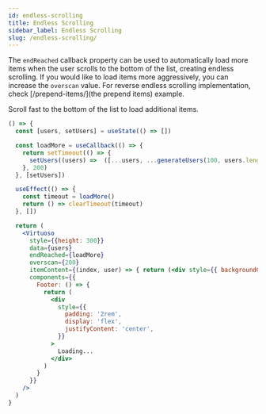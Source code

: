 ```yaml
---
id: endless-scrolling
title: Endless Scrolling
sidebar_label: Endless Scrolling
slug: /endless-scrolling/
---
```


The `endReached` callback property can be used to automatically load more items when the user scrolls to the bottom of the list, creating endless scrolling. 
If you would like to load items more aggressively, you can increase the `overscan` value. 
For reverse endless scrolling implementation, check [/prepend-items/](the prepend items) example.

Scroll fast to the bottom of the list to load additional items.

```jsx live
() => {
  const [users, setUsers] = useState(() => [])

  const loadMore = useCallback(() => {
    return setTimeout(() => {
      setUsers((users) =>  ([...users, ...generateUsers(100, users.length)]) )
    }, 200)
  }, [setUsers])

  useEffect(() => {
    const timeout = loadMore()
    return () => clearTimeout(timeout)
  }, [])

  return (
    <Virtuoso
      style={{height: 300}}
      data={users}
      endReached={loadMore}
      overscan={200}
      itemContent={(index, user) => { return (<div style={{ backgroundColor: user.bgColor }}>{user.name}</div>) }}
      components={{
        Footer: () => {
          return (
            <div
              style={{
                padding: '2rem',
                display: 'flex',
                justifyContent: 'center',
              }}
            >
              Loading...
            </div>
          )
        }
      }}
    />
  )
}
```

